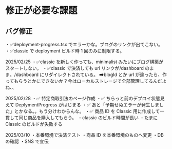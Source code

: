 # 修正が必要な課題

## バグ修正

・✅deployment-progress.tsx でエラーかな。ブログのリンクが出てこない。
・✅classic で deployment ビルド時 1 回のみに制限する。

2025/02/25
・✅classic を新しく作っても、minimalist みたいにブログ構築がスタートしない。
・✅classic で決済しても url リンクが/dashboard のまま。/dashboard にリダイレクトされている。
➡blogId とか url が違ったら、作ってもらうとかにできないか？今はローカルストレージで全部管理してるんだよね、、

2025/02/28
・✅ 特定商取引法のページ作成
・✅ ちらっと前のデプロイ状態見えて DeplymentProgress がはじまる
・✅ あと「予期せぬエラーが発生しました」とかなる。。もう分けわからんな。
・✅ 商品 ID を Classic 用に作成して一貫して同じ商品を購入してもらう。
・classic のビルド時間が長い
・たまに Classic のビルドが失敗する

2025/03/10
・本番環境で決済テスト
・商品 ID を本番環境のものへ変更
・DB の確認
・SNS で宣伝
